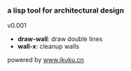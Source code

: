 ### a lisp tool for architectural design

v0.001

* **draw-wall**: draw double lines  
* **wall-x**: cleanup walls

powered by www.ikuku.cn

